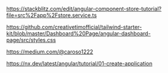 https://stackblitz.com/edit/angular-component-store-tutorial?file=src%2Fapp%2Fstore.service.ts

https://github.com/creativetimofficial/tailwind-starter-kit/blob/master/Dashboard%20Page/angular-dashboard-page/src/styles.css

https://medium.com/@caroso1222

https://nx.dev/latest/angular/tutorial/01-create-application
